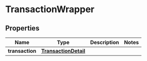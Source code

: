 
# TransactionWrapper

## Properties
Name | Type | Description | Notes
------------ | ------------- | ------------- | -------------
**transaction** | [**TransactionDetail**](TransactionDetail.md) |  | 



